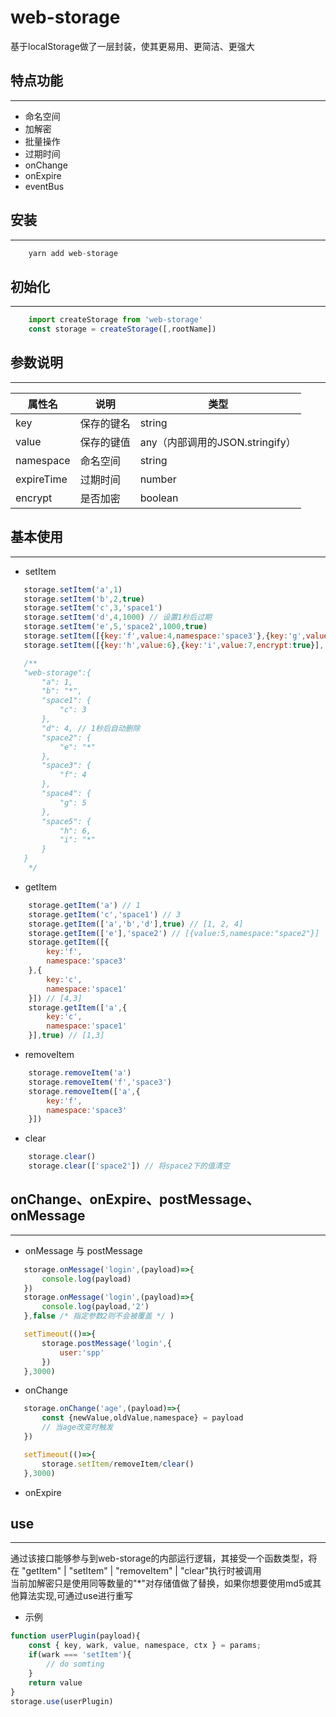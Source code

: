 # web-storage

基于localStorage做了一层封装，使其更易用、更简洁、更强大

## 特点功能

---

 - 命名空间
 - 加解密
 - 批量操作
 - 过期时间
 - onChange
 - onExpire
 - eventBus

## 安装

---

```js
    yarn add web-storage
```

## 初始化

---

```ts
    import createStorage from 'web-storage'
    const storage = createStorage([,rootName])
```

## 参数说明

---

 | 属性名 | 说明 | 类型 | 
 | --- | --- | --- | 
 | key | 保存的键名 | string | 
 | value | 保存的键值 | any（内部调用的JSON.stringify） | 
 | namespace | 命名空间 | string |
 | expireTime | 过期时间 | number | 
 | encrypt | 是否加密 | boolean |


## 基本使用

---

 - setItem

 ```js
    storage.setItem('a',1)
    storage.setItem('b',2,true)
    storage.setItem('c',3,'space1')
    storage.setItem('d',4,1000) // 设置1秒后过期
    storage.setItem('e',5,'space2',1000,true)
    storage.setItem([{key:'f',value:4,namespace:'space3'},{key:'g',value:5,namespace:'space4'}])
    storage.setItem([{key:'h',value:6},{key:'i',value:7,encrypt:true}],'space5')

    /**
    "web-storage":{
        "a": 1,
        "b": "*",
        "space1": {
            "c": 3
        },
        "d": 4, // 1秒后自动删除
        "space2": {
            "e": "*"
        },
        "space3": {
            "f": 4
        },
        "space4": {
            "g": 5
        },
        "space5": {
            "h": 6,
            "i": "*"
        }
    }
     */
 ```

- getItem

```js
    storage.getItem('a') // 1
    storage.getItem('c','space1') // 3
    storage.getItem(['a','b','d'],true) // [1, 2, 4]
    storage.getItem(['e'],'space2') // [{value:5,namespace:"space2"}]
    storage.getItem([{
        key:'f',
        namespace:'space3'
    },{
        key:'c',
        namespace:'space1'
    }]) // [4,3]
    storage.getItem(['a',{
        key:'c',
        namespace:'space1'
    }],true) // [1,3]

```

- removeItem

```js
    storage.removeItem('a') 
    storage.removeItem('f','space3')
    storage.removeItem(['a',{
        key:'f',
        namespace:'space3'
    }])
```

- clear

```js
    storage.clear()
    storage.clear(['space2']) // 将space2下的值清空
```

## onChange、onExpire、postMessage、onMessage

---

 - onMessage 与 postMessage

 ```js
    storage.onMessage('login',(payload)=>{
        console.log(payload)
    })
    storage.onMessage('login',(payload)=>{
        console.log(payload,'2')
    },false /* 指定参数2则不会被覆盖 */ )

    setTimeout(()=>{
        storage.postMessage('login',{
            user:'spp'
        })
    },3000)
 ```

 - onChange

 ```js
    storage.onChange('age',(payload)=>{
        const {newValue,oldValue,namespace} = payload
        // 当age改变时触发
    })

    setTimeout(()=>{
        storage.setItem/removeItem/clear()
    },3000)

 ```

 - onExpire

## use

---

  通过该接口能够参与到web-storage的内部运行逻辑，其接受一个函数类型，将在 "getItem" | "setItem" | "removeItem" | "clear"执行时被调用  
  当前加解密只是使用同等数量的"*"对存储值做了替换，如果你想要使用md5或其他算法实现,可通过use进行重写

- 示例

```js
function userPlugin(payload){
    const { key, wark, value, namespace, ctx } = params;
    if(wark === 'setItem'){
        // do somting
    }
    return value
}
storage.use(userPlugin)
```



